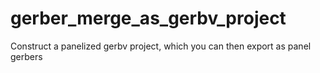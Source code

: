 # gerber_merge_as_gerbv_project
Construct a panelized gerbv project, which you can then export as panel gerbers
